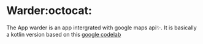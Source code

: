 # Warder:octocat:
The App warder is an app intergrated with google maps api:sparkles:.
It is basically a kotlin version based on this [google codelab](https://codelabs.developers.google.com/codelabs/advanced-android-training-google-maps?hl=en#0)
